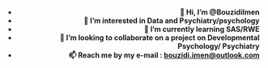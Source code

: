
<h4 align='right'> 

- 👋 Hi, I’m @BouzidiImen
- 👀 I’m interested in Data and Psychiatry/psychology 
- 🌱 I’m currently learning SAS/RWE
- 💞️ I’m looking to collaborate on a project on Developmental Psychology/ Psychiatry
- 📫 Reach me by my e-mail : bouzidi.imen@outlook.com
</h4>
<!---
BouzidiImen/BouzidiImen is a ✨ special ✨ repository because its `README.md` (this file) appears on your GitHub profile.
You can click the Preview link to take a look at your changes.
--->
